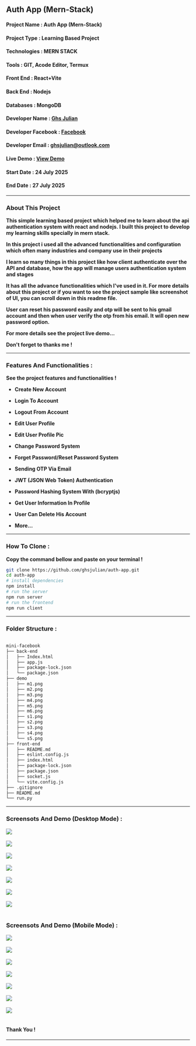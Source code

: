 ## Auth App (Mern-Stack)

#### Project Name : Auth App (Mern-Stack)

#### Project Type : Learning Based Project

#### Technologies : MERN STACK

#### Tools : GIT, Acode Editor, Termux

#### Front End : React+Vite

#### Back End : Nodejs

#### Databases : MongoDB

#### Developer Name : <a href="https://ghsresume.netlify.app" target="_blank">Ghs Julian</a>

#### Developer Facebook : <a href="https://web.facebook.com/ghs.julian.85" target="_blank">Facebook</a>

#### Developer Email : <a href="email:ghsjulian@outlook.com" target="_blank"> ghsjulian@outlook.com </a>

#### Live Demo : <a href="https://auth-app-ie66.onrender.com" target="_blank">View Demo </a>

#### Start Date : 24 July 2025

#### End Date : 27 July 2025

---

### About This Project

**This simple learning based project which helped me to learn about the api authentication system with react and nodejs. I built this project to develop my learning skills specially in mern stack.**

**In this project i used all the advanced functionalities and configuration which often many industries and company use in their projects**

**I learn so many things in this project like how client authenticate over the API and database, how the app will manage users authentication system and stages**

**It has all the advance functionalities which I've used in it. For more details about this project or if you want to see the project sample like screenshot of UI, you can scroll down in this readme file.**

**User can reset his password easily and otp will be sent to his gmail account and then when user verify the otp from his email. It will open new password option.**

**For more details see the project live demo...**

**Don't forget to thanks me !**


---

### Features And Functionalities :

**See the project features and functionalities !**

-   **Create New Account**

-   **Login To Account**

-   **Logout From Account**

-   **Edit User Profile**

-   **Edit User Profile Pic**

-   **Change Password System**

-   **Forget Password/Reset Password System**

-   **Sending OTP Via Email**

-   **JWT (JSON Web Token) Authentication**

-   **Password Hashing System With (bcryptjs)**

-   **Get User Information In Profile**

-   **User Can Delete His Account**

-   **More...**

---

### How To Clone :

**Copy the command bellow and paste on your terminal !**

```bash
git clone https://github.com/ghsjulian/auth-app.git
cd auth-app
# install dependencies
npm install
# run the server
npm run server 
# run the frontend 
npm run client 
```

---

### Folder Structure :

```bash

mini-facebook
├── back-end
│   ├── Index.html
│   ├── app.js
│   ├── package-lock.json
│   └── package.json
├── demo
│   ├── m1.png
│   ├── m2.png
│   ├── m3.png
│   ├── m4.png
│   ├── m5.png
│   ├── m6.png
│   ├── s1.png
│   ├── s2.png
│   ├── s3.png
│   ├── s4.png
│   └── s5.png
├── front-end
│   ├── README.md
│   ├── eslint.config.js
│   ├── index.html
│   ├── package-lock.json
│   ├── package.json
│   ├── socket.js
│   └── vite.config.js
├── .gitignore
├── README.md
└── run.py
```

---

### Screensots And Demo (Desktop Mode) :

<img src="/demo/d-1.jpg" /><br/><br/>
<img src="/demo/d-2.jpg" /><br/><br/>
<img src="/demo/d-3.jpg" /><br/><br/>
<img src="/demo/d-4.jpg" /><br/><br/>
<img src="/demo/d-5.jpg" /><br/><br/>
<img src="/demo/d-6.jpg" /><br/><br/>
<img src="/demo/d-7.jpg" /><br/><br/>

### Screensots And Demo (Mobile Mode) :

<img src="/demo/m-1.jpg" /><br/><br/>
<img src="/demo/m-2.jpg" /><br/><br/>
<img src="/demo/m-3.jpg" /><br/><br/>
<img src="/demo/m-4.jpg" /><br/><br/>
<img src="/demo/m-5.jpg" /><br/><br/>
<img src="/demo/m-6.jpg" /><br/><br/>
<img src="/demo/m-7.jpg" /><br/><br/>

#### Thank You !

---
